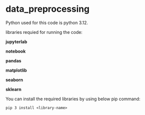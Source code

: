 # data_preprocessing

Python used for this code is python 3.12.

libraries requied for running the code:

**jupyterlab**

**notebook**

**pandas**

**matplotlib**

**seaborn**

**sklearn**

You can install the required libraries by using below pip command:

```
pip 3 install <library-name>
```
